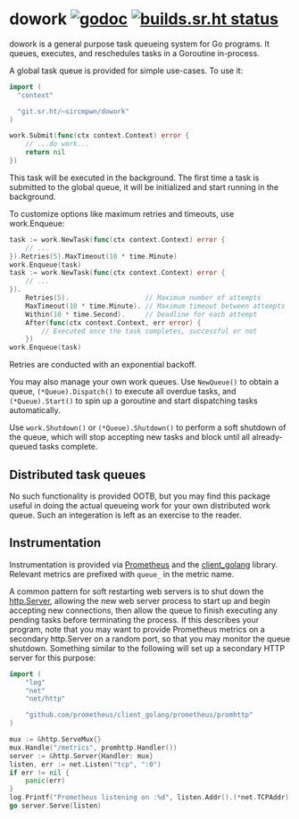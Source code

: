 # dowork [![godoc](https://godoc.org/git.sr.ht/~sircmpwn/dowork?status.svg)](https://godoc.org/git.sr.ht/~sircmpwn/dowork) [![builds.sr.ht status](https://builds.sr.ht/~sircmpwn/dowork.svg)](https://builds.sr.ht/~sircmpwn/dowork)

dowork is a general purpose task queueing system for Go programs. It queues,
executes, and reschedules tasks in a Goroutine in-process.

A global task queue is provided for simple use-cases. To use it:

```go
import (
  "context"

  "git.sr.ht/~sircmpwn/dowork"
)

work.Submit(func(ctx context.Context) error {
    // ...do work...
    return nil
})
```

This task will be executed in the background. The first time a task is submitted
to the global queue, it will be initialized and start running in the background.

To customize options like maximum retries and timeouts, use work.Enqueue:

```go
task := work.NewTask(func(ctx context.Context) error {
    // ...
}).Retries(5).MaxTimeout(10 * time.Minute)
work.Enqueue(task)
task := work.NewTask(func(ctx context.Context) error {
    // ...
}).
    Retries(5).                   // Maximum number of attempts
    MaxTimeout(10 * time.Minute). // Maximum timeout between attempts
    Within(10 * time.Second).     // Deadline for each attempt
    After(func(ctx context.Context, err error) {
        // Executed once the task completes, successful or not
    })
work.Enqueue(task)
```

Retries are conducted with an exponential backoff.

You may also manage your own work queues. Use `NewQueue()` to obtain a queue,
`(*Queue).Dispatch()` to execute all overdue tasks, and `(*Queue).Start()` to
spin up a goroutine and start dispatching tasks automatically.

Use `work.Shutdown()` or `(*Queue).Shutdown()` to perform a soft shutdown of the
queue, which will stop accepting new tasks and block until all already-queued
tasks complete.

## Distributed task queues

No such functionality is provided OOTB, but you may find this package useful in
doing the actual queueing work for your own distributed work queue. Such an
integeration is left as an exercise to the reader.

## Instrumentation

Instrumentation is provided via [Prometheus][prom] and the
[client_golang][client_golang] library. Relevant metrics are prefixed with
`queue_` in the metric name.

[prom]: https://prometheus.io
[client_golang]: https://github.com/prometheus/client_golang

A common pattern for soft restarting web servers is to shut down the
[http.Server][http.Server], allowing the new web server process to start up and
begin accepting new connections, then allow the queue to finish executing any
pending tasks before terminating the process. If this describes your program,
note that you may want to provide Prometheus metrics on a secondary http.Server
on a random port, so that you may monitor the queue shutdown. Something similar
to the following will set up a secondary HTTP server for this purpose:

[http.Server]: https://golang.org/pkg/net/http/#Server

```go
import (
    "log"
    "net"
    "net/http"

    "github.com/prometheus/client_golang/prometheus/promhttp"
)

mux := &http.ServeMux{}
mux.Handle("/metrics", promhttp.Handler())
server := &http.Server{Handler: mux}
listen, err := net.Listen("tcp", ":0")
if err != nil {
    panic(err)
}
log.Printf("Prometheus listening on :%d", listen.Addr().(*net.TCPAddr).Port)
go server.Serve(listen)
```
